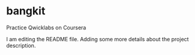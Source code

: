 # bangkit
Practice Qwicklabs on Coursera

I am editing the README file. Adding some more details about the project description.
